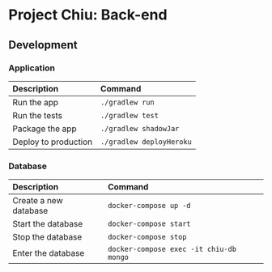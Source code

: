 # Project Chiu: Back-end

## Development

### Application

| Description | Command |
| :--- | :--- |
| Run the app | `./gradlew run` |
| Run the tests | `./gradlew test` |
| Package the app | `./gradlew shadowJar` |
| Deploy to production | `./gradlew deployHeroku` |

### Database

| Description | Command |
| :--- | :--- |
| Create a new database | `docker-compose up -d` |
| Start the database | `docker-compose start` |
| Stop the database | `docker-compose stop` |
| Enter the database | `docker-compose exec -it chiu-db mongo` |